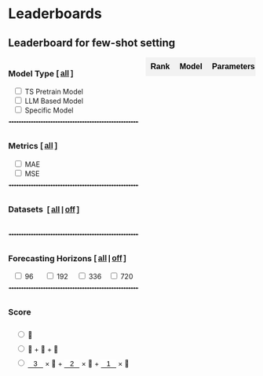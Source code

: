 # Leaderboards

<script src="https://cdnjs.cloudflare.com/ajax/libs/PapaParse/5.3.0/papaparse.min.js"></script>

## Leaderboard for few-shot setting

<div class="main-container" id="main-container-few">
  <div class="checkbox-wrapper">
    <div class="checkbox-container" id="dataset-container-mul-type-few">
      <div class="category" style="margin-bottom:0px;width: 241px;">
        <h3>
          <input type="checkbox" id="select-all-type-few" style='display:none' onchange="toggleCategory('Type','few', this.checked)">
          Model Type
          <b style="font: 16px 'Microsoft YaHei', Verdana, sans-serif; font-weight:bold"> [<a href="javascript:void(0);" onclick="toggleCategory('Type','few', true)" style="padding:0 3px">all</a>]</b>
        </h3>
        <div class="checkbox-wrapper1">
          <div class="checkbox-item">
            <input type="checkbox" id="Type-few/Pretrain-Model" onchange="handleChildCheckboxChange(event)" class="checkbox-Type-few">
            <label >TS Pretrain Model</label>
          </div>
          <div class="checkbox-item">
            <input type="checkbox" id="Type-few/LLM-Based-Model" onchange="handleChildCheckboxChange(event)" class="checkbox-Type-few">
            <label >LLM Based Model</label>
          </div>
          <div class="checkbox-item">
            <input type="checkbox" id="Type-few/Specific-Model" onchange="handleChildCheckboxChange(event)" class="checkbox-Type-few">
            <label >Specific Model</label>
          </div>
        </div>
      </div>
    </div>
     <div style='width:95%'>
      <hr style="border:1px dashed #ddd">
    </div>
    <div class="checkbox-container" id="dataset-container-mul-up-few">
      <div class="category" style="margin-bottom:0px">
        <h3>
          <input type="checkbox" id="select-all-Metrics-few" style='display:none' onchange="toggleCategory('Metrics','few', this.checked)">
          Metrics
          <b style="font: 16px 'Microsoft YaHei', Verdana, sans-serif; font-weight:bold"> [<a href="javascript:void(0);" onclick="toggleCategory('Metrics','few', true)" style="padding:0 3px">all</a>]</b>
        </h3>
        <div class="checkbox-wrapper1">
          <div class="checkbox-item">
            <input type="checkbox" id="Metrics-few/MAE" onchange="handleChildCheckboxChange(event)" class="checkbox-Metrics-few">
            <label>MAE</label>
          </div>
          <div class="checkbox-item">
            <input type="checkbox" id="Metrics-few/MSE" onchange="handleChildCheckboxChange(event)" class="checkbox-Metrics-few">
            <label>MSE</label>
          </div>
        </div>
      </div>
    </div>
    <div style='width:95%'>
      <hr style="border:1px dashed #ddd">
    </div>
    <div id='all-few'>
      <div class='checkbox-container'>
        <div class="all-checkbox">
          <input type="checkbox" id="select-all" onclick="toggleSelectAll(this.checked,'few')" style="display:none">
          <label for="select-all">
            <h3 style="white-space:nowrap">Datasets
              <b style="font: 16px 'Microsoft YaHei', Verdana, sans-serif; font-weight:bold"> [<a href="javascript:void(0);" onclick="toggleSelectAll(true,'few')" style="padding:0 3px">all</a>|<a href="javascript:void(0);" onclick="toggleSelectAll(false,'few')" style="padding:0 3px">off</a>]</b>
            </h3>
          </label>
        </div>
      </div>
      <div class="checkbox-container" id="dataset-container-few"></div>
    </div>
    <div style='width:95%'>
      <hr style="border:1px dashed #ddd">
    </div>
    <div class="checkbox-container1" id="dataset-container-mul-down">
      <div class="category" style="margin-bottom:0px">
        <h3>
          <input type="checkbox" id="select-all-Horizons-few" style='display:none' onchange="toggleCategory('Horizons', this.checked)">
          Forecasting Horizons
          <b style="font: 16px 'Microsoft YaHei', Verdana, sans-serif; font-weight:bold"> [<a href="javascript:void(0);" onclick="toggleCategory('Horizons','few', true)" style="padding:0 3px">all</a>|<a href="javascript:void(0);" onclick="toggleCategory('Horizons','few', false)" style="padding:0 3px">off</a>]</b>
        </h3>
        <div class="checkbox-wrapper2">
          <div class="checkbox-item">
            <input type="checkbox" id="Horizons-few/96" onchange="handleChildCheckboxChange(event)" class="checkbox-Horizons-few">
            <label for="Horizons/96">96</label>
          </div>
          <div class="checkbox-item">
            <input type="checkbox" id="Horizons-few/192" onchange="handleChildCheckboxChange(event)" class="checkbox-Horizons-few">
            <label for="Horizons/192">192</label>
          </div>
          <div class="checkbox-item">
            <input type="checkbox" id="Horizons-few/336" onchange="handleChildCheckboxChange(event)" class="checkbox-Horizons-few">
            <label for="Horizons/336">336</label>
          </div>
          <div class="checkbox-item">
            <input type="checkbox" id="Horizons-few/720" onchange="handleChildCheckboxChange(event)" class="checkbox-Horizons-few">
            <label for="Horizons/720">720</label>
          </div>
        </div>
      </div>
    </div>
    <div style='width:95%'>
      <hr style="border:1px dashed #ddd">
    </div>
    <div class="checkbox-container1" id="dataset-container-mul-down1">
      <div class="category" style="margin-bottom:0px">
        <h3>
          <input type="checkbox" id="select-all-Score-few" style='display:none' onchange="toggleCategory('Score','few', this.checked)">
          Score
        </h3>
        <div class="checkbox-wrapper3">
          <div class="checkbox-item">
            <input type="radio" id="Score-few/1" value="Score/1" onchange="handleChildCheckboxChange(event)" class="checkbox-Score-few">
            <label for="Score/1">🥇</label>
          </div>
          <div class="checkbox-item">
            <input type="radio" id="Score-few/2" value="Score/2" onchange="handleChildCheckboxChange(event)" class="checkbox-Score-few">
            <label for="Score/2">🥇 + 🥈 + 🥉</label>
          </div>
          <div class="checkbox-item" style="flex-wrap:nowrap;">
            <input type="radio" id="Score-few/3" value="Score/3" onchange="handleChildCheckboxChange(event)" class="checkbox-Score-few">
            <label for="Score/3">
            <input type="number" id="score-few/3/1" name="score/3/1" value="3" oninput="validateInput(this)"> × 🥇 + 
            <input type="number" id="score-few/3/2" name="score/3/2" value="2" oninput="validateInput(this)"> × 🥈 + 
            <input type="number" id="score-few/3/3" name="score/3/3" value="1" oninput="validateInput(this)"> × 🥉</label>
          </div>
        </div>
      </div>
    </div>
  </div>
  <div style="width:100%;margin-top: 0;" class="table-container" id='table-container-mul'>
    <table id="few" class="my-table2">
      <thead>
        <tr>
          <th>Rank</th>
          <th>Model</th>
          <th>Parameters</th>
          <th>Score</th>
          <th>🥇</th>
          <th>🥈</th>
          <th>🥉</th>
          <th>Paper</th>
          <th>Publication</th>
          <th>Year</th>
        </tr>
      </thead>
      <tbody>
      </tbody>
    </table>
  </div>
</div>

### Rules:

- For short-term time series datasets like ILI, the sample size under the 5% sampling condition is insufficient to support fine-tuning of the foundation model. Therefore, we only conduct tests on long-term time series datasets.

- For time series foundation models, we consider 10 datasets and 2 error metrics, i.e., MAE and MSE. For each dataset, we consider 4 forecasting horizons. We default to uniformly sampling 5% of the samples from the training set for model fine-tuning and evaluation on test set.

- For each forecasting algorithm, we count the number of times that the algorithm receives the gold, silver, and bronze medals, i.e., having the lowest, 2nd lowest, and 3rd lowest errors, shown as 🥇, 🥈, and 🥉, respectively.

- We provide three different types of scores for ranking the forecasting algorithms. First, the scores equal to the numbers of gold medals. Second, the scores are the sum of the numbers of gold, silver, and bronze medals. Third, the scores are the weighted sum of the gold, silver, and bronze medals, where the weights can be customized. The larger the score, the higher the ranking.

<script src='./modelMetricsDashboard.js'></script>

<style>
/* 基本表格样式 */
table.my-table2 {
  width: 100%;
  border-collapse: collapse;
  font-family: Arial, sans-serif;
  border: none; /* 去除表格边框 */
  padding:0;
  margin:0
}

/* 表头样式 */
table.my-table2 th {
  background-color: #f2f2f2; /* 表头背景色（奇数行浅灰色） */
  color: black; /* 表头文字颜色 */
  font-weight: bold; /* 表头字体加粗 */
  padding: 10px; /* 调整表头内边距 */
  text-align: center; /* 居中对齐 */
   white-space: nowrap; /* 防止文本换行 */
  border: none;
}

/* 偶数行背景色 */
table.my-table2 tr:nth-child(odd) {
  background-color: #ffffff; /* 偶数行背景色（白色） */
}

/* 奇数行背景色 */
table.my-table2 tr:nth-child(even) {
  background-color: #f2f2f2; /* 奇数行背景色（浅灰色） */
}

/* 单元格样式 */
table.my-table2 td {
  padding: 8px; /* 调整单元格内边距 */
  text-align: center; /* 居中对齐 */
  border: none; /* 去除单元格边框 */
  vertical-align: middle;
  /* white-space: nowrap; 防止文本换行 */
  /* overflow: hidden; 隐藏溢出内容
  text-overflow: ellipsis; 溢出内容显示省略号 */
  /* max-width: 200px; 设置单元格最大宽度
  position: relative; 设置相对定位以显示悬停内容 */
}

/* 第4列单独样式 */
table.my-table2 tr td:nth-child(4) {
  /* max-width: 150px; 设置第4列单元格最大宽度 */
}

/* 第2列单独样式 */
table.my-table2 tr td:nth-child(2) {
  /* max-width: 80px; 设置第2列单元格最大宽度 */
}

/* 第7列单独样式 */
table.my-table2 tr td:nth-child(7) {
  /* max-width: 100px; 设置第7列单元格最大宽度 */
}
.table-container {
  width: 100%; /* Adjust width as needed */
  max-width: 100%; /* Ensure it doesn't exceed the container width */
  /* Adjust height as needed */
  overflow-x: auto; /* Enable horizontal scroll */
  overflow-y: hidden; /* Enable vertical scroll */
  padding-left: 0px;
}
.table-container {
  width: 80%; /* Adjust width as needed */
  /* max-width: 100%; Ensure it doesn't exceed the container width */
  /* Adjust height as needed */
  overflow-x: auto; /* Enable horizontal scroll */
  margin:auto;
  overflow-y: hidden; /* Enable vertical scroll */
  display: flex;justify-content: LEFT;
}
 select {
    background-color: #f2f2f2; /* 表头背景色（奇数行浅灰色） */
    color: black; /* 表头文字颜色 */
    font-weight: bold; /* 表头字体加粗 */
    text-align: center; /* 居中对齐 */
    white-space: nowrap; /* 防止文本换行 */
    border: none;
    margin:auto;
    }
select:focus {
  border: none; /* 确保选中时没有边框 */
  outline: none; /* 确保选中时没有黑框 */
}
option
{
    padding:5px,0;
}
.checkbox-item
{
    margin-left:10px;
}
</style>

<style>
.main-container{
    display: flex;
    align-items: stretch; /* Stretch items to the same height */
    height: 100%;
}
.checkbox-container1
{
    display: grid;
    grid-template-columns: 1fr; /* 分为两列 */
    gap: 10px;
    padding-right: 20px; /* Add some space between checkboxes and table */
    overflow-y: auto; /* Enable vertical scroll if needed */
}
.checkbox-container {
 display: grid;
    grid-template-columns: 0.7fr 0.7fr; /* 分为两列 */
    padding-right: 10px; /* Add some space between checkboxes and table */
    overflow-y: auto; /* Enable vertical scroll if needed */
}
.category h3 {
    display: flex;
    align-items: center;
}

.category {
    margin-bottom: 10px;
}
.checkbox-wrapper {
    display: flex;
    flex-direction: column;
    justify-content: flex-start;
    height: 100%;
    width:fit-content;
}
.article-entry h3{
    margin:0;
    margin-right: 6px;
}
.all-checkbox {
    display: flex;
    align-items: center;
    margin-bottom: 10px; /* 在 "All" 复选框和其他复选框之间添加一些间距 */
}
.checkbox-wrapper1 {
    display: grid;
    grid-template-columns: 1fr;
    width:250px;

}

.checkbox-wrapper2 {
    display: grid;
    grid-template-columns: 1.5fr 1.5fr 1.5fr 1.5fr;
    width:260px;

}
.checkbox-wrapper3 {
    display: grid;
    grid-template-columns: 1;
    width:100%;

}
.checkbox-wrapper3 .checkbox-item
{
     margin-left:15px;
     margin-top:10px;
}
input[type="number"] {
    border: none; /* 去掉边框 */
    border-bottom: 1px solid #000; /* 底部添加一条横线 */
    outline: none;
    padding: 0px;
    /* padding-right: 0px;  */
    
    width: 31px;
    font-size:14px;
    /* text-align:right; */
    text-align:center;
}
input::-webkit-outer-spin-button,
input::-webkit-inner-spin-button {
    -webkit-appearance: none;
}
input[type="number"]{
    -moz-appearance: textfield;
}

</style>

<style>
.sticky-col{
            background-color: white;
            position: sticky;
            left: 0; /* 固定在左侧 */
            z-index: 1;/* 设定堆叠顺序 */
            /* box-shadow: rgba(0, 0, 0, 0.4) -2px 0px 3px -1px; */
        }
/* 确保交叉单元格的堆叠顺序 */
.sticky-col-header {
    z-index: 3;
}
.sticky-th {
      position: sticky;
      top: 0; /* 固定在顶部 */
      z-index: 2; /* 设定堆叠顺序 */
        }
.double-underline {
            position: relative;
            display: inline-block;
            /* font: inherit; 继承父元素的字体样式 */
        }
        .double-underline::after,
        .double-underline::before {
            content: '';
            position: absolute;
            left: 0;
            right: 0;
            height: 1px; /* 下划线的厚度 */
            background-color: black; /* 下划线的颜色 */
        }
        .double-underline::before {
            bottom: 3px; /* 第一条下划线的位置 */
        }
        .double-underline::after {
            bottom: 0px; /* 第二条下划线的位置 */
        }
    .sticky-col2 {
            position: sticky;
            left: 36px; /* 根据第一列的宽度设置 */
            z-index: 1;
            background-color: #fff;
        }
.sticky-col2::after {
    content: '';
    position: absolute;
    top: 0;
    right: 0px; /* 调整阴影位置 */
    width: 5px;
    height: 105%;
    box-shadow: 2px 0 3px -2px rgba(0, 0, 0, 0.4); /* 右侧阴影 */
}

</style>
